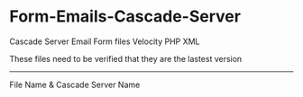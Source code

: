 Form-Emails-Cascade-Server
==========================
Cascade Server Email Form files
Velocity
PHP
XML

These files need to be verified that they are the lastest version

-----
File Name & Cascade Server Name